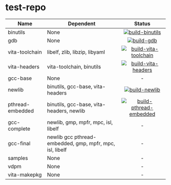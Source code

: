 # test-repo

| Name | Dependent | Status |
| ---- | ---- | :----: |
| binutils | None | [![build-binutils](https://github.com/Princess-of-Sleeping/test-repo/actions/workflows/build-binutils.yml/badge.svg)](https://github.com/Princess-of-Sleeping/test-repo/actions/workflows/build-binutils.yml) |
| gdb | None | [![build-gdb](https://github.com/Princess-of-Sleeping/test-repo/actions/workflows/build_gdb.yml/badge.svg)](https://github.com/Princess-of-Sleeping/test-repo/actions/workflows/build-gdb.yml) |
| vita-toolchain | libelf, zlib, libzip, libyaml | [![build-vita-toolchain](https://github.com/Princess-of-Sleeping/test-repo/actions/workflows/build-toolchian.yml/badge.svg)](https://github.com/Princess-of-Sleeping/test-repo/actions/workflows/build-toolchian.yml) |
| vita-headers | vita-toolchain, binutils | [![build-vita-headers](https://github.com/Princess-of-Sleeping/test-repo/actions/workflows/build-vita-headers.yml/badge.svg)](https://github.com/Princess-of-Sleeping/test-repo/actions/workflows/build-vita-headers.yml) |
| gcc-base | None | - |
| newlib | binutils, gcc-base, vita-headers | [![build-newlib](https://github.com/Princess-of-Sleeping/test-repo/actions/workflows/build-newlib.yml/badge.svg)](https://github.com/Princess-of-Sleeping/test-repo/actions/workflows/build-newlib.yml) |
| pthread-embedded | binutils, gcc-base, vita-headers, newlib | [![build-pthread-embedded](https://github.com/Princess-of-Sleeping/test-repo/actions/workflows/build-pthread-embedded.yml/badge.svg)](https://github.com/Princess-of-Sleeping/test-repo/actions/workflows/build-pthread-embedded.yml) |
| gcc-complete | newlib, gmp, mpfr, mpc, isl, libelf | - |
| gcc-final | newlib gcc pthread-embedded, gmp, mpfr, mpc, isl, libelf | - |
| samples | None | - |
| vdpm | None | - |
| vita-makepkg | None | - |
